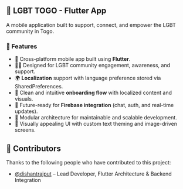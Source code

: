 ## 🌈 LGBT TOGO - Flutter App

A mobile application built to support, connect, and empower the LGBT community in Togo.

### 🚀 Features

- 📱 Cross-platform mobile app built using **Flutter**.
- 🏳️‍🌈 Designed for LGBT community engagement, awareness, and support.
- 🌍 **Localization** support with language preference stored via SharedPreferences.
- 🎯 Clean and intuitive **onboarding flow** with localized content and visuals.
- 🔐 Future-ready for **Firebase integration** (chat, auth, and real-time updates).
- 🧩 Modular architecture for maintainable and scalable development.
- 🌟 Visually appealing UI with custom text theming and image-driven screens.

## 👥 Contributors

Thanks to the following people who have contributed to this project:

- [@dishantrajput](https://github.com/iCoder38) – Lead Developer, Flutter Architecture & Backend Integration
